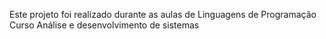 Este projeto foi realizado durante as aulas de Linguagens de Programação
Curso Análise e desenvolvimento de sistemas
